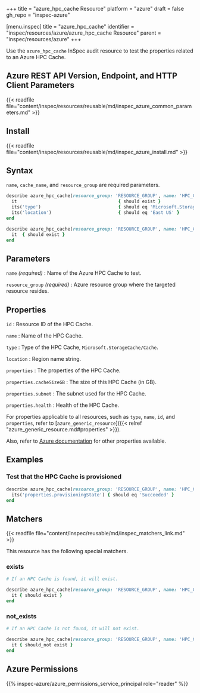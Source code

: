 +++
title = "azure_hpc_cache Resource"
platform = "azure"
draft = false
gh_repo = "inspec-azure"

[menu.inspec]
title = "azure_hpc_cache"
identifier = "inspec/resources/azure/azure_hpc_cache Resource"
parent = "inspec/resources/azure"
+++

Use the `azure_hpc_cache` InSpec audit resource to test the properties related to an Azure HPC Cache.

## Azure REST API Version, Endpoint, and HTTP Client Parameters

{{< readfile file="content/inspec/resources/reusable/md/inspec_azure_common_parameters.md" >}}

## Install

{{< readfile file="content/inspec/resources/reusable/md/inspec_azure_install.md" >}}

## Syntax

`name`, `cache_name`, and `resource_group` are required parameters.

```ruby
describe azure_hpc_cache(resource_group: 'RESOURCE_GROUP', name: 'HPC_CACHE_NAME') do
  it                                      { should exist }
  its('type')                             { should eq 'Microsoft.StorageCache/Cache' }
  its('location')                         { should eq 'East US' }
end
```

```ruby
describe azure_hpc_cache(resource_group: 'RESOURCE_GROUP', name: 'HPC_CACHE_NAME') do
  it  { should exist }
end
```

## Parameters

`name` _(required)_
: Name of the Azure HPC Cache to test.

`resource_group` _(required)_
: Azure resource group where the targeted resource resides.

## Properties

`id`
: Resource ID of the HPC Cache.

`name`
: Name of the HPC Cache.

`type`
: Type of the HPC Cache, `Microsoft.StorageCache/Cache`.

`location`
: Region name string.

`properties`
: The properties of the HPC Cache.

`properties.cacheSizeGB`
: The size of this HPC Cache (in GB).

`properties.subnet`
: The subnet used for the HPC Cache.

`properties.health`
: Health of the HPC Cache.

For properties applicable to all resources, such as `type`, `name`, `id`, and `properties`, refer to [`azure_generic_resource`]({{< relref "azure_generic_resource.md#properties" >}}).

Also, refer to [Azure documentation](https://docs.microsoft.com/en-us/rest/api/storagecache/caches/get#cache) for other properties available.

## Examples

### Test that the HPC Cache is provisioned

```ruby
describe azure_hpc_cache(resource_group: 'RESOURCE_GROUP', name: 'HPC_CACHE_NAME') do
  its('properties.provisioningState') { should eq 'Succeeded' }
end
```

## Matchers

{{< readfile file="content/inspec/reusable/md/inspec_matchers_link.md" >}}

This resource has the following special matchers.

### exists

```ruby
# If an HPC Cache is found, it will exist.

describe azure_hpc_cache(resource_group: 'RESOURCE_GROUP', name: 'HPC_CACHE_NAME') do
  it { should exist }
end
```

### not_exists

```ruby
# If an HPC Cache is not found, it will not exist.

describe azure_hpc_cache(resource_group: 'RESOURCE_GROUP', name: 'HPC_CACHE_NAME') do
  it { should_not exist }
end
```

## Azure Permissions

{{% inspec-azure/azure_permissions_service_principal role="reader" %}}
